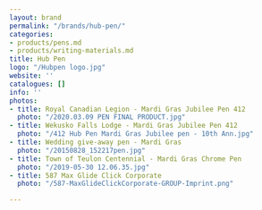 ```yaml
---
layout: brand
permalink: "/brands/hub-pen/"
categories:
- products/pens.md
- products/writing-materials.md
title: Hub Pen
logo: "/Hubpen logo.jpg"
website: ''
catalogues: []
info: ''
photos:
- title: Royal Canadian Legion - Mardi Gras Jubilee Pen 412
  photo: "/2020.03.09 PEN FINAL PRODUCT.jpg"
- title: Wekusko Falls Lodge - Mardi Gras Jubilee Pen 412
  photo: "/412 Hub Pen Mardi Gras Jubilee pen - 10th Ann.jpg"
- title: Wedding give-away pen - Mardi Gras
  photo: "/20150828_152217pen.jpg"
- title: Town of Teulon Centennial - Mardi Gras Chrome Pen
  photo: "/2019-05-30 12.06.35.jpg"
- title: 587 Max Glide Click Corporate
  photo: "/587-MaxGlideClickCorporate-GROUP-Imprint.png"

---
```


